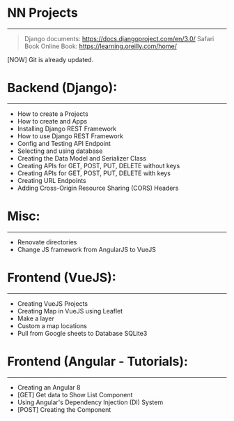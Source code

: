 # NN Projects

---

> Django documents: https://docs.djangoproject.com/en/3.0/
> Safari Book Online Book: https://learning.oreilly.com/home/

[NOW] Git is already updated.

# Backend (Django):

---

- How to create a Projects
- How to create and Apps
- Installing Django REST Framework
- How to use Django REST Framework
- Config and Testing API Endpoint
- Selecting and using database
- Creating the Data Model and Serializer Class
- Creating APIs for GET, POST, PUT, DELETE without keys
- Creating APIs for GET, POST, PUT, DELETE with keys
- Creating URL Endpoints
- Adding Cross-Origin Resource Sharing (CORS) Headers

# Misc:

---

- Renovate directories
- Change JS framework from AngularJS to VueJS

# Frontend (VueJS):

---

- Creating VueJS Projects
- Creating Map in VueJS using Leaflet
- Make a layer
- Custom a map locations
- Pull from Google sheets to Database SQLite3

# Frontend (Angular - Tutorials):

---

- Creating an Angular 8
- [GET] Get data to Show List Component
- Using Angular's Dependency Injection (DI) System
- [POST] Creating the Component
